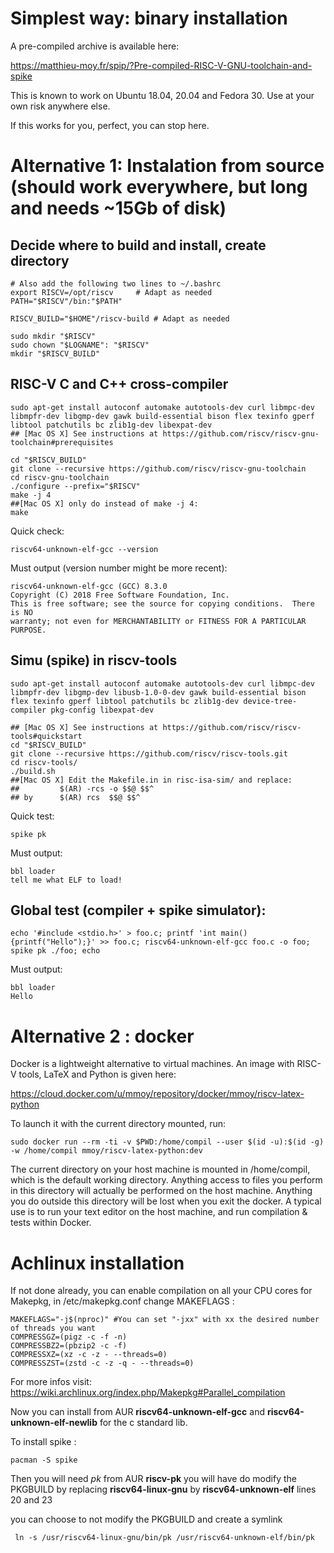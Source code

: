 # Simplest way: binary installation

A pre-compiled archive is available here:

  https://matthieu-moy.fr/spip/?Pre-compiled-RISC-V-GNU-toolchain-and-spike

This is known to work on Ubuntu 18.04, 20.04 and Fedora 30. Use at your own risk anywhere
else.

If this works for you, perfect, you can stop here.

# Alternative 1: Instalation from source (should work everywhere, but long and needs ~15Gb of disk)

## Decide where to build and install, create directory

	# Also add the following two lines to ~/.bashrc
	export RISCV=/opt/riscv 	# Adapt as needed
	PATH="$RISCV"/bin:"$PATH"

	RISCV_BUILD="$HOME"/riscv-build # Adapt as needed

	sudo mkdir "$RISCV"
	sudo chown "$LOGNAME": "$RISCV"
	mkdir "$RISCV_BUILD"

## RISC-V C and C++ cross-compiler

	sudo apt-get install autoconf automake autotools-dev curl libmpc-dev libmpfr-dev libgmp-dev gawk build-essential bison flex texinfo gperf libtool patchutils bc zlib1g-dev libexpat-dev
	## [Mac OS X] See instructions at https://github.com/riscv/riscv-gnu-toolchain#prerequisites

	cd "$RISCV_BUILD"
	git clone --recursive https://github.com/riscv/riscv-gnu-toolchain
	cd riscv-gnu-toolchain
	./configure --prefix="$RISCV"
	make -j 4
	##[Mac OS X] only do instead of make -j 4:
	make

Quick check:

	riscv64-unknown-elf-gcc --version

Must output (version number might be more recent):

	riscv64-unknown-elf-gcc (GCC) 8.3.0
	Copyright (C) 2018 Free Software Foundation, Inc.
	This is free software; see the source for copying conditions.  There is NO
	warranty; not even for MERCHANTABILITY or FITNESS FOR A PARTICULAR PURPOSE.

## Simu (spike) in riscv-tools

	sudo apt-get install autoconf automake autotools-dev curl libmpc-dev libmpfr-dev libgmp-dev libusb-1.0-0-dev gawk build-essential bison flex texinfo gperf libtool patchutils bc zlib1g-dev device-tree-compiler pkg-config libexpat-dev

	## [Mac OS X] See instructions at https://github.com/riscv/riscv-tools#quickstart
	cd "$RISCV_BUILD"
	git clone --recursive https://github.com/riscv/riscv-tools.git
	cd riscv-tools/
	./build.sh
	##[Mac OS X] Edit the Makefile.in in risc-isa-sim/ and replace:
	##         $(AR) -rcs -o $$@ $$^
	## by      $(AR) rcs  $$@ $$^

Quick test:

	spike pk

Must output:

	bbl loader
	tell me what ELF to load!

## Global test (compiler + spike simulator):

    echo '#include <stdio.h>' > foo.c; printf 'int main() {printf("Hello");}' >> foo.c; riscv64-unknown-elf-gcc foo.c -o foo; spike pk ./foo; echo

Must output:

    bbl loader
    Hello

# Alternative 2 : docker

Docker is a lightweight alternative to virtual machines. An image with
RISC-V tools, LaTeX and Python is given here:

  https://cloud.docker.com/u/mmoy/repository/docker/mmoy/riscv-latex-python

To launch it with the current directory mounted, run:

```
sudo docker run --rm -ti -v $PWD:/home/compil --user $(id -u):$(id -g) -w /home/compil mmoy/riscv-latex-python:dev
```

The current directory on your host machine is mounted in /home/compil,
which is the default working directory. Anything access to files you
perform in this directory will actually be performed on the host
machine. Anything you do outside this directory will be lost when you
exit the docker. A typical use is to run your text editor on the host
machine, and run compilation & tests within Docker.


# Achlinux installation
If not done already, you can enable compilation on all your CPU cores for Makepkg, in /etc/makepkg.conf change MAKEFLAGS :

	MAKEFLAGS="-j$(nproc)" #You can set "-jxx" with xx the desired number of threads you want
	COMPRESSGZ=(pigz -c -f -n)
	COMPRESSBZ2=(pbzip2 -c -f)
	COMPRESSXZ=(xz -c -z - --threads=0)
	COMPRESSZST=(zstd -c -z -q - --threads=0)

For more infos visit: https://wiki.archlinux.org/index.php/Makepkg#Parallel_compilation

Now you can install from AUR __riscv64-unknown-elf-gcc__ and __riscv64-unknown-elf-newlib__ for the c standard lib.

To install spike :

	pacman -S spike
Then you will need _pk_ from AUR __riscv-pk__
you will have do modify the PKGBUILD by replacing __riscv64-linux-gnu__ by __riscv64-unknown-elf__ lines 20 and 23

you can choose to not modify the PKGBUILD and create a symlink

	 ln -s /usr/riscv64-linux-gnu/bin/pk /usr/riscv64-unknown-elf/bin/pk
